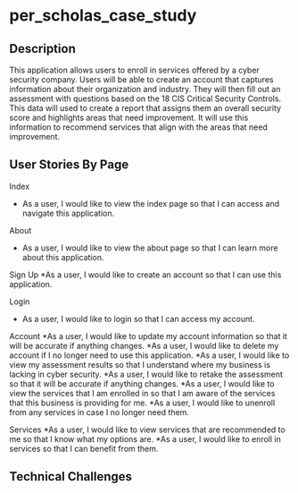 # per_scholas_case_study

## Description

This application allows users to enroll in services offered by a cyber security company. Users will be able to create an account that captures information about their organization and industry. They will then fill out an assessment with questions based on the 18 CIS Critical Security Controls. This data will used to create a report that assigns them an overall security score and highlights areas that need improvement. It will use this information to recommend services that align with the areas that need improvement. 



## User Stories By Page

Index 
* As a user, I would like to view the index page so that I can access and navigate this application. 
  
 About 
* As a user, I would like to view the about page so that I can learn more about this application.
 
Sign Up
*As a user, I would like to create an account so that I can use this application.

Login
* As a user, I would like to login so that I can access my account.

Account
*As a user, I would like to update my account information so that it will be accurate if anything changes.
*As a user, I would like to delete my account if I no longer need to use this application.
*As a user, I would like to view my assessment results so that I understand where my business is lacking in cyber security.
*As a user, I would like to retake the assessment so that it will be accurate if anything changes.
*As a user, I would like to view the services that I am enrolled in so that I am aware of the services that this business is providing for me.
*As a user, I would like to unenroll from any services in case I no longer need them.

Services
*As a user, I would like to view services that are recommended to me so that I know what my options are.
*As a user, I would like to enroll in services so that I can benefit from them.
    
    
  ## Technical Challenges
  
